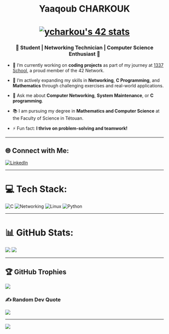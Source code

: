 <h1 align="center">Yaaqoub CHARKOUK</h1>


<h1 align="center">
 <a href="https://linkedin.com/yaaqoub-charkouk"><img src="https://github.com/yaaqoub-charkouk/yaaqoub-charkouk/blob/main/ycharkou.svg" alt="ycharkou's 42 stats" /></a>
</h1>
<h3 align="center">🌟 Student | Networking Technician | Computer Science Enthusiast 🌟</h3>

- 🔭 I’m currently working on **coding projects** as part of my journey at [1337 School](https://1337.ma/), a proud member of the 42 Network.

- 🌱 I’m actively expanding my skills in **Networking**, **C Programming**, and **Mathematics** through challenging exercises and real-world applications.

- 💬 Ask me about **Computer Networking**, **System Maintenance**, or **C programming**.

- 📚 I am pursuing my degree in **Mathematics and Computer Science** at the Faculty of Science in Tétouan.

- ⚡ Fun fact: **I thrive on problem-solving and teamwork!**
---

## 🌐 Connect with Me:
[![LinkedIn](https://img.shields.io/badge/LinkedIn-%230077B5.svg?style=for-the-badge&logo=linkedin&logoColor=white)](https://linkedin.com/in/[your-link](https://www.linkedin.com/in/yaaqoub-charkouk/))  

---

# 💻 Tech Stack:
![C](https://img.shields.io/badge/c-%2300599C.svg?style=for-the-badge&logo=c&logoColor=white)  ![Networking](https://img.shields.io/badge/Networking-%230A0.svg?style=for-the-badge&logo=network&logoColor=white)  ![Linux](https://img.shields.io/badge/Linux-%23FCC624.svg?style=for-the-badge&logo=linux&logoColor=black)  ![Python](https://img.shields.io/badge/python-%233776AB.svg?style=for-the-badge&logo=python&logoColor=white)

---

# 📊 GitHub Stats:
![](https://github-readme-stats.vercel.app/api?username=your-github-username&theme=blue-green&hide_border=false&include_all_commits=true&count_private=true) ![](https://github-readme-streak-stats.herokuapp.com/?user=your-github-username&theme=blue-green&hide_border=false)

---

## 🏆 GitHub Trophies
![](https://github-profile-trophy.vercel.app/?username=your-github-username&theme=matrix&no-frame=false&no-bg=false&margin-w=4)

### ✍️ Random Dev Quote
![](https://quotes-github-readme.vercel.app/api?type=horizontal&theme=merko)

---

[![](https://visitcount.itsvg.in/api?id=yaaqou&icon=4&color=1)](https://visitcount.itsvg.in)

<!-- Proudly created with GPRM ( https://gprm.itsvg.in ) -->

